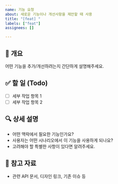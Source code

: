 ```yaml
---
name: 기능 요청
about: 새로운 기능이나 개선사항을 제안할 때 사용
title: "[feat] "
labels: ["feat"]
assignees: []

---
```


## 🧩 개요
어떤 기능을 추가/개선하려는지 간단하게 설명해주세요.

## ✅ 할 일 (Todo)
- [ ] 세부 작업 항목 1
- [ ] 세부 작업 항목 2

## 🔍 상세 설명
- 어떤 맥락에서 필요한 기능인가요?
- 사용자는 어떤 시나리오에서 이 기능을 사용하게 되나요?
- 고려해야 할 특별한 사항이 있다면 알려주세요.

## 📎 참고 자료
- 관련 API 문서, 디자인 링크, 기존 이슈 등

